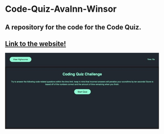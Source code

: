 # Code-Quiz-Avalnn-Winsor
## A repository for the code for the Code Quiz.
## [Link to the website!](https://avalynnw.github.io/03_Javascript_PasswordGenerator_AvalynnWinsor/)
![Screenshot of the Website](https://github.com/avalynnw/Code-Quiz-Avalnn-Winsor/blob/main/assets/images/Coding%20Quiz.jpg)
